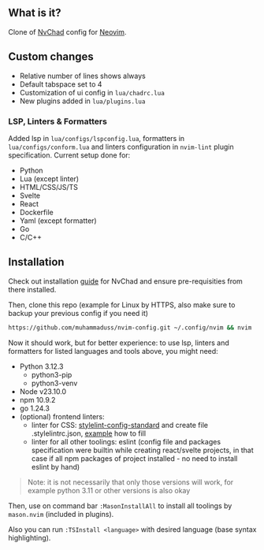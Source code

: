 ## What is it?

Clone of [NvChad](https://github.com/NvChad/NvChad/) config for [Neovim](https://github.com/neovim/neovim).

## Custom changes

- Relative number of lines shows always
- Default tabspace set to 4
- Customization of ui config in `lua/chadrc.lua`
- New plugins added in `lua/plugins.lua`

### LSP, Linters & Formatters
Added lsp in `lua/configs/lspconfig.lua`, formatters in `lua/configs/conform.lua` and linters configuration in `nvim-lint` plugin specification. Current setup done for:
- Python
- Lua (except linter)
- HTML/CSS/JS/TS
- Svelte
- React
- Dockerfile
- Yaml (except formatter)
- Go
- C/C++

## Installation

Check out installation [guide](https://nvchad.com/docs/quickstart/install) for NvChad and ensure pre-requisities from there installed.

Then, clone this repo (example for Linux by HTTPS, also make sure to backup your previous config if you need it)
```bash
https://github.com/muhammaduss/nvim-config.git ~/.config/nvim && nvim
```

Now it should work, but for better experience: to use lsp, linters and formatters for listed languages and tools above, you might need:
- Python 3.12.3
    - python3-pip
    - python3-venv
- Node v23.10.0
- npm 10.9.2
- go 1.24.3
- (optional) frontend linters:
    - linter for CSS: [stylelint-config-standard](https://www.npmjs.com/package/stylelint-config-standard/v/25.0.0) and create file .stylelintrc.json, [example](https://stylelint.io/user-guide/configure/#extends) how to fill
    - linter for all other toolings: eslint (config file and packages specification were builtin while creating react/svelte projects, in that case if all npm packages of project installed - no need to install eslint by hand)

> Note: it is not necessarily that only those versions will work, for example python 3.11 or other versions is also okay 

Then, use on command bar `:MasonInstallAll` to install all toolings by `mason.nvim` (included in plugins).

Also you can run `:TSInstall <language>` with desired language (base syntax highlighting).
